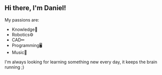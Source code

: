 ## Hi there, I'm Daniel!
My passions are:
- Knowledge🧠
- Robotics⚙
- CAD✏
- Programming🖥
- Music🎼

I'm always looking for learning something new every day, it keeps the brain running ;)

<!---
DanielGilG/DanielGilG is a ✨ special ✨ repository because its `README.md` (this file) appears on your GitHub profile.
You can click the Preview link to take a look at your changes.
--->
